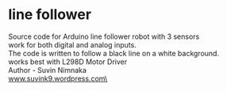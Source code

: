 # line follower

  Source code for Arduino line follower robot with 3 sensors\
  work for both digital and analog inputs.\
  The code is written to follow a black line on a white background.\
  works best with L298D Motor Driver\
  Author - Suvin Nimnaka\
  www.suvink9.wordpress.com\
